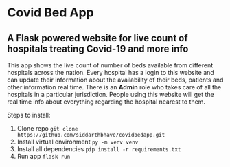 # Covid Bed App

## A Flask powered website for live count of hospitals treating Covid-19 and more info

This app shows the live count of number of beds available from different hospitals across the nation. Every hospital has a login to this website and can update their information about the availability of their beds, patients and other information real time. There is an **Admin** role who takes care of all the hospitals in a particular jurisdiction. People using this website will get the real time info about everything regarding the hospital nearest to them.

Steps to install:
 1. Clone repo ```git clone https://github.com/siddarthbhave/covidbedapp.git```
 2. Install virtual environment ```py -m venv venv```
 3. Install all dependencies ```pip install -r requirements.txt```
 4. Run app ```flask run```
